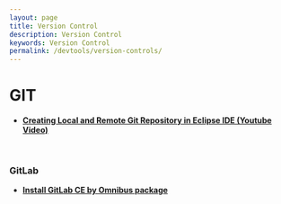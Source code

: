 ```yaml
---
layout: page
title: Version Control
description: Version Control
keywords: Version Control
permalink: /devtools/version-controls/
---
```


# GIT

<ul>
    <li><strong><a href="/java_basics/git/eclipse/">Creating Local and Remote Git Repository in Eclipse IDE (Youtube Video)</a></strong></li>
</ul>

<br/>

### GitLab

<ul>
    <li><strong><a href="https://about.gitlab.com/downloads/" rel="nofollow">Install GitLab CE by Omnibus package </a></strong></li>
</ul>
